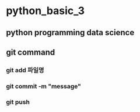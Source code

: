 # python_basic_3
## python programming data science

## git command
### git add 파일명
### git commit -m "message"
### git push